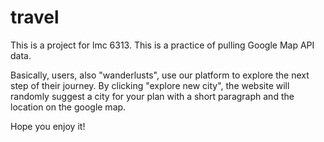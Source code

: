 # travel
This is a project for lmc 6313. This is a practice of pulling Google Map API data.  

Basically, users, also "wanderlusts", use our platform to explore the next step of their journey. By clicking "explore new city", the website will randomly suggest a city for your plan with a short paragraph and the location on the google map.

Hope you enjoy it!
